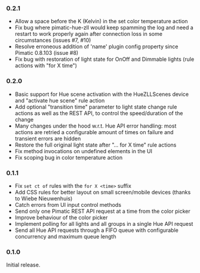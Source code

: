 ### 0.2.1
* Allow a space before the K (Kelvin) in the set color temperature action
* Fix bug where pimatic-hue-zll would keep spamming the log and need a restart to work properly again after connection loss in some circumstances (issues #7, #10)
* Resolve erroneous addition of 'name' plugin config property since Pimatic 0.8.103 (issue #8)
* Fix bug with restoration of light state for OnOff and Dimmable lights (rule actions with "for X time")

### 0.2.0
* Basic support for Hue scene activation with the HueZLLScenes device and "activate hue scene" rule action
* Add optional "transition time" parameter to light state change rule actions as well as the REST API, to control the speed/duration of the change
* Many changes under the hood w.r.t. Hue API error handling: most actions are retried a configurable amount of times on failure and transient errors are hidden
* Restore the full original light state after "... for X time" rule actions
* Fix method invocations on undefined elements in the UI
* Fix scoping bug in color temperature action

### 0.1.1
* Fix ``set ct of`` rules with the ``for X <time>`` suffix
* Add CSS rules for better layout on small screen/mobile devices (thanks to Wiebe Nieuwenhuis)
* Catch errors from UI input control methods
* Send only one Pimatic REST API request at a time from the color picker
* Improve behaviour of the color picker
* Implement polling for all lights and all groups in a single Hue API request
* Send all Hue API requests through a FIFO queue with configurable concurrency and maximum queue length

### 0.1.0
Initial release.
